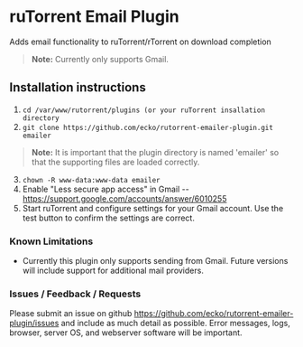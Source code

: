 # ruTorrent Email Plugin
Adds email functionality to ruTorrent/rTorrent on download completion

> **Note:** Currently only supports Gmail.

## Installation instructions
1. ```cd /var/www/rutorrent/plugins (or your ruTorrent insallation directory```
2. ```git clone https://github.com/ecko/rutorrent-emailer-plugin.git emailer```
> **Note:** It is important that the plugin directory is named 'emailer' so that the supporting files are loaded correctly.
3. ```chown -R www-data:www-data emailer```
4. Enable "Less secure app access" in Gmail -- https://support.google.com/accounts/answer/6010255
5. Start ruTorrent and configure settings for your Gmail account. Use the test button to confirm the settings are correct.

### Known Limitations
- Currently this plugin only supports sending from Gmail. Future versions will include support for additional mail providers.

### Issues / Feedback / Requests
Please submit an issue on github https://github.com/ecko/rutorrent-emailer-plugin/issues and include as much detail as possible. Error messages, logs, browser, server OS, and webserver software will be important.
